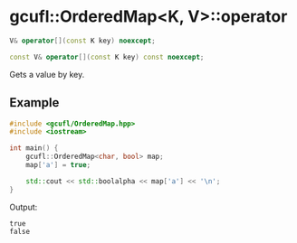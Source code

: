 # gcufl::OrderedMap<K, V>::operator
```cpp
V& operator[](const K key) noexcept;

const V& operator[](const K key) const noexcept;
```
Gets a value by key.
## Example
```cpp
#include <gcufl/OrderedMap.hpp>
#include <iostream>

int main() {
	gcufl::OrderedMap<char, bool> map;
	map['a'] = true;

	std::cout << std::boolalpha << map['a'] << '\n';
}
```
Output:
```
true
false
```
